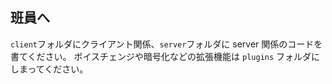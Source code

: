 ## 班員へ

`client`フォルダにクライアント関係、`server`フォルダに server 関係のコードを書てください。
ボイスチェンジや暗号化などの拡張機能は `plugins` フォルダにしまってください。


